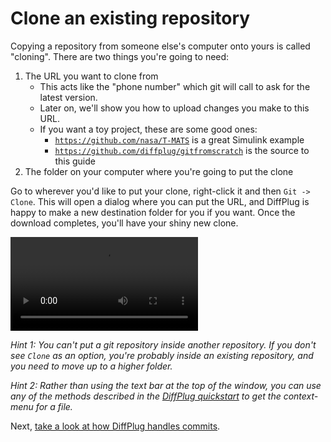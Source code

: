 # Clone an existing repository

Copying a repository from someone else's computer onto yours is called "cloning".  There are two things you're going to need:

1. The URL you want to clone from
	+ This acts like the "phone number" which git will call to ask for the latest version.
	+ Later on, we'll show you how to upload changes you make to this URL.
	+ If you want a toy project, these are some good ones:
		+ [`https://github.com/nasa/T-MATS`](https://github.com/nasa/T-MATS) is a great Simulink example
		+ [`https://github.com/diffplug/gitfromscratch`](https://github.com/diffplug/gitfromscratch) is the source to this guide
2. The folder on your computer where you're going to put the clone

Go to wherever you'd like to put your clone, right-click it and then `Git -> Clone`.  This will open a dialog where you can put the URL, and DiffPlug is happy to make a new destination folder for you if you want.  Once the download completes, you'll have your shiny new clone.

![git clone video](clone.mp4)

*Hint 1: You can't put a git repository inside another repository.  If you don't see `Clone` as an option, you're probably inside an existing repository, and you need to move up to a higher folder.*

*Hint 2: Rather than using the text bar at the top of the window, you can use any of the methods described in the [DiffPlug quickstart](https://docs.diffplug.com/2.0.2/getting-started/quickstart/) to get the context-menu for a file.*

Next, [take a look at how DiffPlug handles commits](../commit/commit.md).
